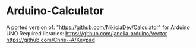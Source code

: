 # Arduino-Calculator
A ported version of: "https://github.com/NikiciaDev/Calculator" for Arduino UNO
Required libraries:
https://github.com/janelia-arduino/Vector
https://github.com/Chris--A/Keypad
